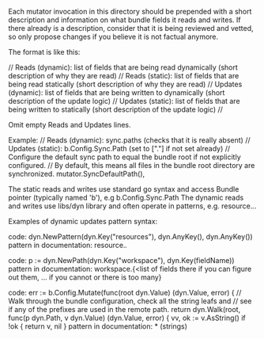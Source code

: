 Each mutator invocation in this directory should be prepended with a short description and information on what bundle fields it reads and writes.
If there already is a description, consider that it is being reviewed and vetted, so only propose changes if you believe it is not factual anymore.

The format is like this:

<ensure there is empty line here>
// Reads (dynamic): list of fields that are being read dynamically (short description of why they are read)
// Reads (static): list of fields that are being read statically (short description of why they are read)
// Updates (dynamic): list of fields that are being written to dynamically (short description of the update logic)
// Updates (static): list of fields that are being written to statically (short description of the update logic)
// <free form short summary, 1 or 2 lines, precise, does not need to repeat the above information, could be a summary of explaining the overral purpose>

Omit empty Reads and Updates lines.

Example:
	// Reads (dynamic): sync.paths (checks that it is really absent)
	// Updates (static): b.Config.Sync.Path (set to ["."] if not set already)
	// Configure the default sync path to equal the bundle root if not explicitly configured.
	// By default, this means all files in the bundle root directory are synchronized.
	mutator.SyncDefaultPath(),

The static reads and writes use standard go syntax and access Bundle pointer (typically named 'b'), e.g b.Config.Sync.Path
The dynamic reads and writes use libs/dyn library and often operate in patterns, e.g. resource.*.*.

Examples of dynamic updates pattern syntax:

code: dyn.NewPattern(dyn.Key("resources"), dyn.AnyKey(), dyn.AnyKey())
pattern in documentation: resource.*.*

code: p := dyn.NewPath(dyn.Key("workspace"), dyn.Key(fieldName))
pattern in documentation: workspace.{<list of fields there if you can figure out them, ... if you cannot or there is too many}

code: 	err := b.Config.Mutate(func(root dyn.Value) (dyn.Value, error) {
		// Walk through the bundle configuration, check all the string leafs and
		// see if any of the prefixes are used in the remote path.
		return dyn.Walk(root, func(p dyn.Path, v dyn.Value) (dyn.Value, error) {
			vv, ok := v.AsString()
			if !ok {
				return v, nil
			}
pattern in documentation: * (strings)
